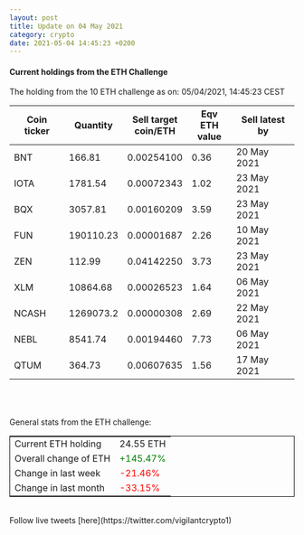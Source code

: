 ```yaml
---
layout: post
title: Update on 04 May 2021
category: crypto
date: 2021-05-04 14:45:23 +0200
---
```

<!-- Global site tag (gtag.js) - Google Analytics -->
<script async src="https://www.googletagmanager.com/gtag/js?id=UA-103831149-5"></script>
<script>
  window.dataLayer = window.dataLayer || [];
  function gtag(){dataLayer.push(arguments);}
  gtag('js', new Date());

  gtag('config', 'UA-103831149-5');
</script>


#### Current holdings from the ETH Challenge

The holding from the 10 ETH challenge as on: 05/04/2021, 14:45:23 CEST

|Coin ticker|Quantity|Sell target<br>coin/ETH|Eqv ETH<br>value|Sell latest by|
|-----------|--------|-----------|-----------|--------------|
BNT|166.81|  0.00254100|0.36|20 May 2021|
IOTA|1781.54|  0.00072343|1.02|23 May 2021|
BQX|3057.81|  0.00160209|3.59|23 May 2021|
FUN|190110.23|  0.00001687|2.26|10 May 2021|
ZEN|112.99|  0.04142250|3.73|23 May 2021|
XLM|10864.68|  0.00026523|1.64|06 May 2021|
NCASH|1269073.2|  0.00000308|2.69|22 May 2021|
NEBL|8541.74|  0.00194460|7.73|06 May 2021|
QTUM|364.73|  0.00607635|1.56|17 May 2021|

<br>
<br>
<br>
General stats from the ETH challenge:

<table style="border:1px solid black;margin-left:auto;margin-right:auto;">
	<tbody>
	<tr>
		<td>Current ETH holding</td>
		<td>     24.55 ETH</td>
	</tr>
	<tr>
		<td>Overall change of ETH</td>
		<td><font color="green">+145.47%</font></td>
	</tr>
	<tr>
		<td>Change in last week</td>
		<td><font color="red">-21.46%</font></td>
	</tr>
	<tr>
		<td>Change in last month</td>
		<td><font color="red">-33.15%</font></td>
	</tr>
	</tbody>
</table>

<br>
Follow live tweets [here](https://twitter.com/vigilantcrypto1)
<br>
<br>
